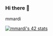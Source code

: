 ### Hi there 👋

mmardi

[![mmardi's 42 stats](https://badge.mediaplus.ma/greenbinary/mmardi)](https://github.com/oakoudad/badge42)

